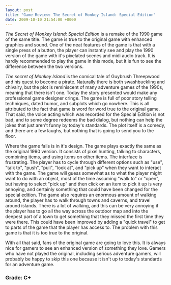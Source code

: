 ```yaml
---
layout: post
title: "Game Review: The Secret of Monkey Island: Special Edition"
date: 2009-10-10 21:54:00 +0000
---
```

<i>The Secret of Monkey Island: Special Edition</i> is a remake of the 1990 game of the same title. The game is true to the original game with enhanced graphics and sound. One of the neat features of the game is that with a single press of a button, the player can instantly see and play the 1990 version of the game with it's pixelated scenes and midi audio track. It is hardly recommended to play the game in this mode, but it is fun to see the difference between the two versions.

<i>The secret of Monkey Island</i> is the comical tale of Guybrush Threepwood and his quest to become a pirate. Naturally there is both swashbuckling and chivalry, but the plot is reminiscent of many adventure games of the 1990s, meaning that there isn't one. Today the story presented would make any professional game designer cringe. The game is full of poor story telling techniques, dated humor, and subplots which go nowhere. This is all attributed to the fact that game is word for word true to the original game. That said, the voice acting which was recorded for the Special Edition is not bad, and to some degree redeems the bad dialog, but nothing can help the jokes that just aren't funny by today's standards. The plot itself is a comedy, and there are a few laughs, but nothing that is going to send you to the floor.

Where the game fails is in it's design. The game plays exactly the same as the original 1990 version. It consists of pixel hunting, talking to characters, combining items, and using items on other items. The interface is frustrating. The player has to cycle through different options such as "use", "talk to", "push", "pull", "look at", and "pick up" when they want to interact with the game. The game will guess somewhat as to what the player might want to do with an object, most of the time assuming "walk to" or "open", but having to select "pick up" and then click on an item to pick it up is very annoying, and certainly something that could have been changed for the special edition. The game also requires an enormous amount of walking around, the player has to walk through towns and caverns, and travel around islands. There is a lot of walking, and this can be very annoying if the player has to go all the way across the outdoor map and into the deepest part of a town to get something that they missed the first time they were there. This could have been improved by adding a "quick travel" to get to parts of the game that the player has access to. The problem with this game is that it is too true to the original.

With all that said, fans of the original game are going to love this. It is always nice for gamers to see an enhanced version of something they love. Gamers who have not played the original, including serious adventure gamers, will probably be happy to skip this one because it isn't up to today's standards for an adventure game.
<h3>Grade: C+</h3>
